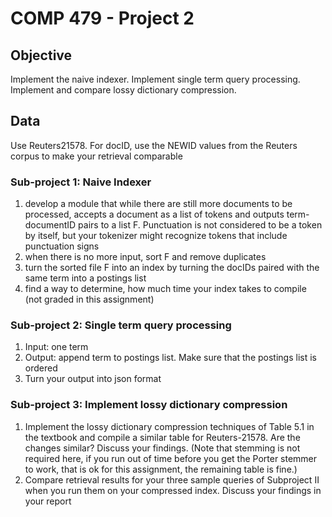 # COMP 479 - Project 2

## Objective
Implement the naive indexer. Implement single term query processing. Implement and compare lossy dictionary compression.

## Data
Use Reuters21578. For docID, use the NEWID values from the Reuters corpus to make your retrieval comparable

### Sub-project 1: Naive Indexer
1. develop a module that while there are still more documents to be processed, accepts a document as a list
of tokens and outputs term-documentID pairs to a list F. Punctuation is not considered to be a token by
itself, but your tokenizer might recognize tokens that include punctuation signs
2. when there is no more input, sort F and remove duplicates
3. turn the sorted file F into an index by turning the docIDs paired with the same term into a postings list
4. find a way to determine, how much time your index takes to compile (not graded in this assignment)

### Sub-project 2: Single term query processing
1. Input: one term
2. Output: append term to postings list. Make sure that the postings list is ordered
3. Turn your output into json format

### Sub-project 3: Implement lossy dictionary compression
1. Implement the lossy dictionary compression techniques of Table 5.1 in the textbook and compile a similar table for Reuters-21578. Are the changes similar? Discuss your findings. (Note that stemming is not required here, if you run out of time before you get the Porter stemmer to work, that is ok for this assignment, the remaining table is fine.)
2. Compare retrieval results for your three sample queries of Subproject II when you run them on your
compressed index. Discuss your findings in your report